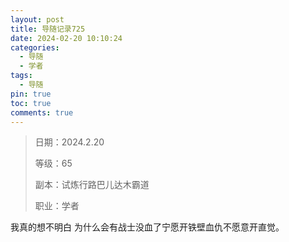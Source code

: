 ```yaml
---
layout: post
title: 导随记录725
date: 2024-02-20 10:10:24
categories:
  - 导随
  - 学者
tags:
  - 导随
pin: true
toc: true
comments: true
---
```

> 日期：2024.2.20
>
> 等级：65
>
> 副本：试炼行路巴儿达木霸道
>
> 职业：学者

我真的想不明白 为什么会有战士没血了宁愿开铁壁血仇不愿意开直觉。